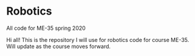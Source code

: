 # Robotics
 All code for ME-35 spring 2020


Hi all! This is the repository I will use for robotics code for course ME-35. Will update as the course moves forward.
